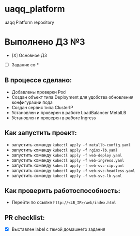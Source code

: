 # uaqq_platform
uaqq Platform repository

# Выполнено ДЗ №3

 - [Х] Основное ДЗ
 - [ ] Задание со *

## В процессе сделано:
 - Добавлены проверки Pod
 - Создан объект типа Deployment для удобства обновления конфигурации пода
 - Создан сервис типа ClusterIP
 - Установлен и проверен в работе LoadBalancer MetalLB
 - Установлен и проверен в работе Ingress

## Как запустить проект:
 - запустить команду `kubectl apply -f metallb-config.yaml`
 - запустить команду `kubectl apply -f nginx-lb.yaml`
 - запустить команду `kubectl apply -f web-deploy.yaml`
 - запустить команду `kubectl apply -f web-ingress.yaml`
 - запустить команду `kubectl apply -f web-svc-cip.yaml`
 - запустить команду `kubectl apply -f web-svc-headless.yaml`
 - запустить команду `kubectl apply -f web-svc-lb.yaml`

## Как проверить работоспособность:
 - Перейти по ссылке `http://<LB_IP>/web/index.html`

## PR checklist:
 - [X] Выставлен label с темой домашнего задания
